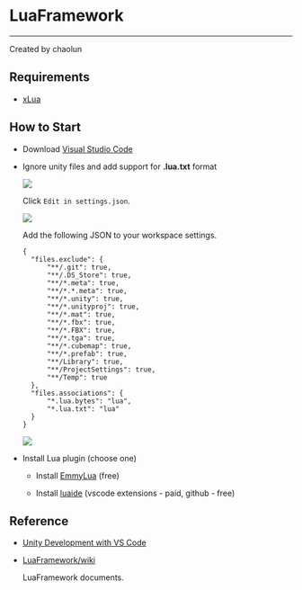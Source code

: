 # LuaFramework
---

Created by chaolun

Requirements
---

- [xLua](https://github.com/Tencent/xLua)

How to Start
---

- Download [Visual Studio Code](https://code.visualstudio.com/)

- Ignore unity files and add support for **.lua.txt** format

  ![](https://github.com/chaolunner/LuaFramework/blob/master/Documents/settings.png)

  Click `Edit in settings.json`.

  ![](https://github.com/chaolunner/LuaFramework/blob/master/Documents/associations.png)

  Add the following JSON to your workspace settings.

  ```
  {
    "files.exclude": {
        "**/.git": true,
        "**/.DS_Store": true,
        "**/*.meta": true,
        "**/*.*.meta": true,
        "**/*.unity": true,
        "**/*.unityproj": true,
        "**/*.mat": true,
        "**/*.fbx": true,
        "**/*.FBX": true,
        "**/*.tga": true,
        "**/*.cubemap": true,
        "**/*.prefab": true,
        "**/Library": true,
        "**/ProjectSettings": true,
        "**/Temp": true
    },
    "files.associations": {
        "*.lua.bytes": "lua",
        "*.lua.txt": "lua"
    }
  }
  ```

  ![](https://github.com/chaolunner/LuaFramework/blob/master/Documents/settings-json.png)

- Install Lua plugin (choose one)

  - Install [EmmyLua](https://github.com/EmmyLua/IntelliJ-EmmyLua) (free)

  - Install [luaide](https://github.com/k0204/LuaIde) (vscode extensions - paid, github - free)

Reference
---

- [Unity Development with VS Code](https://code.visualstudio.com/docs/other/unity)

- [LuaFramework/wiki](https://github.com/chaolunner/LuaFramework/wiki)

  LuaFramework documents.

